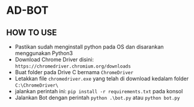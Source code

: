 # AD-BOT

## HOW TO USE
- Pastikan sudah menginstall python pada OS dan disarankan menggunakan Python3
- Download Chrome Driver disini: ```https://chromedriver.chromium.org/downloads```
- Buat folder pada Drive C bernama ```ChromeDriver```
- Letakkan file ```chromedriver.exe``` yang telah di download kedalam folder ```C:\ChromeDriver\```
- jalankan perintah ini: ```pip install -r requirements.txt``` pada konsol
- Jalankan Bot dengan perintah ```python .\bot.py``` atau ```python bot.py```
